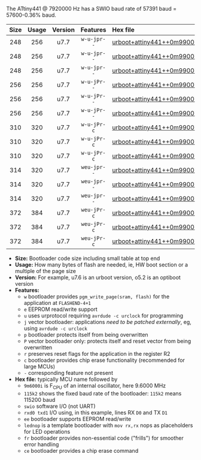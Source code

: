 The ATtiny441 @ 7920000 Hz has a SWIO baud rate of 57391 baud = 57600-0.36% baud.

|Size|Usage|Version|Features|Hex file|
|:-:|:-:|:-:|:-:|:--|
|248|256|u7.7|`w-u-jpr--`|[urboot+attiny441++0m9900i++++7k2_swio_rxa2_txa1_lednop.hex](https://raw.githubusercontent.com/stefanrueger/urboot.hex/main/mcus/attiny441/internal_oscillator/fint++0m9900_Hz/br++++7k2_bps/urboot+attiny441++0m9900i++++7k2_swio_rxa2_txa1_lednop.hex)|
|248|256|u7.7|`w-u-jpr--`|[urboot+attiny441++0m9900i++++7k2_swio_rxa4_txa5_lednop.hex](https://raw.githubusercontent.com/stefanrueger/urboot.hex/main/mcus/attiny441/internal_oscillator/fint++0m9900_Hz/br++++7k2_bps/urboot+attiny441++0m9900i++++7k2_swio_rxa4_txa5_lednop.hex)|
|248|256|u7.7|`w-u-jpr--`|[urboot+attiny441++0m9900i++++7k2_swio_rxb2_txa7_lednop.hex](https://raw.githubusercontent.com/stefanrueger/urboot.hex/main/mcus/attiny441/internal_oscillator/fint++0m9900_Hz/br++++7k2_bps/urboot+attiny441++0m9900i++++7k2_swio_rxb2_txa7_lednop.hex)|
|256|256|u7.7|`w-u-jPr--`|[urboot+attiny441++0m9900i++++7k2_swio_rxa2_txa1.hex](https://raw.githubusercontent.com/stefanrueger/urboot.hex/main/mcus/attiny441/internal_oscillator/fint++0m9900_Hz/br++++7k2_bps/urboot+attiny441++0m9900i++++7k2_swio_rxa2_txa1.hex)|
|256|256|u7.7|`w-u-jPr--`|[urboot+attiny441++0m9900i++++7k2_swio_rxa4_txa5.hex](https://raw.githubusercontent.com/stefanrueger/urboot.hex/main/mcus/attiny441/internal_oscillator/fint++0m9900_Hz/br++++7k2_bps/urboot+attiny441++0m9900i++++7k2_swio_rxa4_txa5.hex)|
|256|256|u7.7|`w-u-jPr--`|[urboot+attiny441++0m9900i++++7k2_swio_rxb2_txa7.hex](https://raw.githubusercontent.com/stefanrueger/urboot.hex/main/mcus/attiny441/internal_oscillator/fint++0m9900_Hz/br++++7k2_bps/urboot+attiny441++0m9900i++++7k2_swio_rxb2_txa7.hex)|
|310|320|u7.7|`w-u-jPr-c`|[urboot+attiny441++0m9900i++++7k2_swio_rxa2_txa1_lednop_fr_ce.hex](https://raw.githubusercontent.com/stefanrueger/urboot.hex/main/mcus/attiny441/internal_oscillator/fint++0m9900_Hz/br++++7k2_bps/urboot+attiny441++0m9900i++++7k2_swio_rxa2_txa1_lednop_fr_ce.hex)|
|310|320|u7.7|`w-u-jPr-c`|[urboot+attiny441++0m9900i++++7k2_swio_rxa4_txa5_lednop_fr_ce.hex](https://raw.githubusercontent.com/stefanrueger/urboot.hex/main/mcus/attiny441/internal_oscillator/fint++0m9900_Hz/br++++7k2_bps/urboot+attiny441++0m9900i++++7k2_swio_rxa4_txa5_lednop_fr_ce.hex)|
|310|320|u7.7|`w-u-jPr-c`|[urboot+attiny441++0m9900i++++7k2_swio_rxb2_txa7_lednop_fr_ce.hex](https://raw.githubusercontent.com/stefanrueger/urboot.hex/main/mcus/attiny441/internal_oscillator/fint++0m9900_Hz/br++++7k2_bps/urboot+attiny441++0m9900i++++7k2_swio_rxb2_txa7_lednop_fr_ce.hex)|
|314|320|u7.7|`weu-jpr--`|[urboot+attiny441++0m9900i++++7k2_swio_rxa2_txa1_ee_lednop.hex](https://raw.githubusercontent.com/stefanrueger/urboot.hex/main/mcus/attiny441/internal_oscillator/fint++0m9900_Hz/br++++7k2_bps/urboot+attiny441++0m9900i++++7k2_swio_rxa2_txa1_ee_lednop.hex)|
|314|320|u7.7|`weu-jpr--`|[urboot+attiny441++0m9900i++++7k2_swio_rxa4_txa5_ee_lednop.hex](https://raw.githubusercontent.com/stefanrueger/urboot.hex/main/mcus/attiny441/internal_oscillator/fint++0m9900_Hz/br++++7k2_bps/urboot+attiny441++0m9900i++++7k2_swio_rxa4_txa5_ee_lednop.hex)|
|314|320|u7.7|`weu-jpr--`|[urboot+attiny441++0m9900i++++7k2_swio_rxb2_txa7_ee_lednop.hex](https://raw.githubusercontent.com/stefanrueger/urboot.hex/main/mcus/attiny441/internal_oscillator/fint++0m9900_Hz/br++++7k2_bps/urboot+attiny441++0m9900i++++7k2_swio_rxb2_txa7_ee_lednop.hex)|
|372|384|u7.7|`weu-jPr-c`|[urboot+attiny441++0m9900i++++7k2_swio_rxa2_txa1_ee_lednop_fr_ce.hex](https://raw.githubusercontent.com/stefanrueger/urboot.hex/main/mcus/attiny441/internal_oscillator/fint++0m9900_Hz/br++++7k2_bps/urboot+attiny441++0m9900i++++7k2_swio_rxa2_txa1_ee_lednop_fr_ce.hex)|
|372|384|u7.7|`weu-jPr-c`|[urboot+attiny441++0m9900i++++7k2_swio_rxa4_txa5_ee_lednop_fr_ce.hex](https://raw.githubusercontent.com/stefanrueger/urboot.hex/main/mcus/attiny441/internal_oscillator/fint++0m9900_Hz/br++++7k2_bps/urboot+attiny441++0m9900i++++7k2_swio_rxa4_txa5_ee_lednop_fr_ce.hex)|
|372|384|u7.7|`weu-jPr-c`|[urboot+attiny441++0m9900i++++7k2_swio_rxb2_txa7_ee_lednop_fr_ce.hex](https://raw.githubusercontent.com/stefanrueger/urboot.hex/main/mcus/attiny441/internal_oscillator/fint++0m9900_Hz/br++++7k2_bps/urboot+attiny441++0m9900i++++7k2_swio_rxb2_txa7_ee_lednop_fr_ce.hex)|

- **Size:** Bootloader code size including small table at top end
- **Usage:** How many bytes of flash are needed, ie, HW boot section or a multiple of the page size
- **Version:** For example, u7.6 is an urboot version, o5.2 is an optiboot version
- **Features:**
  + `w` bootloader provides `pgm_write_page(sram, flash)` for the application at `FLASHEND-4+1`
  + `e` EEPROM read/write support
  + `u` uses urprotocol requiring `avrdude -c urclock` for programming
  + `j` vector bootloader: applications *need to be patched externally*, eg, using `avrdude -c urclock`
  + `p` bootloader protects itself from being overwritten
  + `P` vector bootloader only: protects itself and reset vector from being overwritten
  + `r` preserves reset flags for the application in the register R2
  + `c` bootloader provides chip erase functionality (recommended for large MCUs)
  + `-` corresponding feature not present
- **Hex file:** typically MCU name followed by
  + `9m6000i` is F<sub>CPU</sub> of an internal oscillator, here 9.6000 MHz
  + `115k2` shows the fixed baud rate of the bootloader: `115k2` means 115200 baud
  + `swio` software I/O (not UART)
  + `rxd0 txd1` I/O using, in this example, lines RX `D0` and TX `D1`
  + `ee` bootloader supports EEPROM read/write
  + `lednop` is a template bootloader with `mov rx,rx` nops as placeholders for LED operations
  + `fr` bootloader provides non-essential code ("frills") for smoother error handling
  + `ce` bootloader provides a chip erase command
